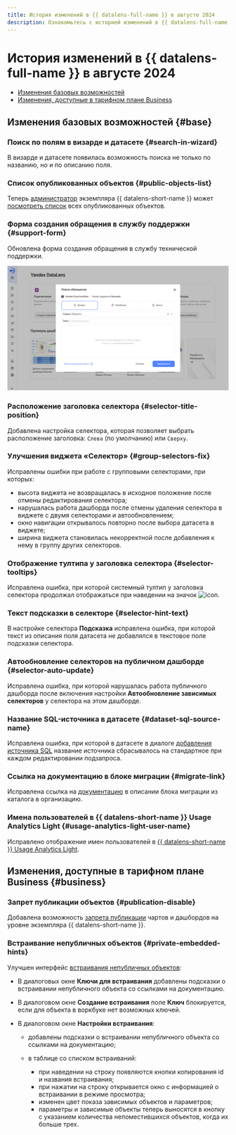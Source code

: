 ```yaml
---
title: История изменений в {{ datalens-full-name }} в августе 2024
description: Ознакомьтесь с историей изменений в {{ datalens-full-name }} за август 2024.
---
```


# История изменений в {{ datalens-full-name }} в августе 2024


* [Изменения базовых возможностей](#base)
* [Изменения, доступные в тарифном плане Business](#business)

## Изменения базовых возможностей {#base}



### Поиск по полям в визарде и датасете {#search-in-wizard}

В визарде и датасете появилась возможность поиска не только по названию, но и по описанию поля.


### Список опубликованных объектов {#public-objects-list}

Теперь [администратор](../security/roles.md#datalens-admin) экземпляра {{ datalens-short-name }} может [посмотреть список](../concepts/datalens-public.md#public-objects-list) всех опубликованных объектов.


### Форма создания обращения в службу поддержки {#support-form}

Обновлена форма создания обращения в службу технической поддержки.


![image](../../_assets/datalens/release-notes/support-form.png)



### Расположение заголовка селектора {#selector-title-position}

Добавлена настройка селектора, которая позволяет выбрать расположение заголовка: `Слева` (по умолчанию) или `Сверху`.


### Улучшения виджета «Селектор» {#group-selectors-fix}

Исправлены ошибки при работе с групповыми селекторами, при которых:

* высота виджета не возвращалась в исходное положение после отмены редактирования селектора;
* нарушалась работа дашборда после отмены удаления селектора в виджете с двумя селекторами и автообновлением;
* окно навигации открывалось повторно после выбора датасета в виджете;
* ширина виджета становилась некорректной после добавления к нему в группу других селекторов.

### Отображение тултипа у заголовка селектора {#selector-tooltips}

Исправлена ошибка, при которой системный тултип у заголовка селектора продолжал отображаться при наведении на значок ![icon](../../_assets/console-icons/circle-question.svg).

### Текст подсказки в селекторе {#selector-hint-text}

В настройке селектора **Подсказка** исправлена ошибка, при которой текст из описания поля датасета не добавлялся в текстовое поле подсказки селектора.


### Автообновление селекторов на публичном дашборде {#selector-auto-update}

Исправлена ошибка, при которой нарушалась работа публичного дашборда после включения настройки **Автообновление зависимых селекторов** у селектора на этом дашборде.


### Название SQL-источника в датасете {#dataset-sql-source-name}

Исправлена ошибка, при которой в датасете в диалоге [добавления источника SQL](../dataset/create-dataset.md#add-data) название источника сбрасывалось на стандартное при каждом редактировании подзапроса.



### Ссылка на документацию в блоке миграции {#migrate-link}

Исправлена ссылка на [документацию](../concepts/organizations.md#migration) в описании блока миграции из каталога в организацию.

### Имена пользователей в {{ datalens-short-name }} Usage Analytics Light {#usage-analytics-light-user-name}

Исправлено отображение имен пользователей в [{{ datalens-short-name }} Usage Analytics Light](../operations/connection/create-usage-tracking.md#light-dash).

## Изменения, доступные в тарифном плане Business {#business}

### Запрет публикации объектов {#publication-disable}

Добавлена возможность [запрета публикации](../concepts/datalens-public.md#publication-disable) чартов и дашбордов на уровне экземпляра {{ datalens-short-name }}.

### Встраивание непубличных объектов {#private-embedded-hints}

Улучшен интерфейс [встраивания непубличных объектов](../security/private-embedded-objects.md):

* В диалоговых окне **Ключи для встраивания** добавлены подсказки о встраивании непубличного объекта со ссылками на документацию.
* В диалоговом окне **Создание встраивания** поле **Ключ** блокируется, если для объекта в воркбуке нет возможных ключей.
* В диалоговом окне **Настройки встраивания**:
  
  * добавлены подсказки о встраивании непубличного объекта со ссылками на документацию;
  * в таблице со списком встраиваний:

    * при наведении на строку появляются кнопки копирования id и названия встраивания;
    * при нажатии на строку открывается окно с информацией о встраивании в режиме просмотра;
    * изменен цвет показа зависимых объектов и параметров;
    * параметры и зависимые объекты теперь выносятся в кнопку с указанием количества непоместившихся объектов, когда их больше трех.

